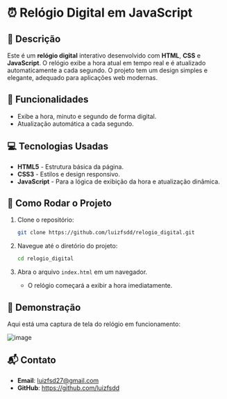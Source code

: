 # ⏰ Relógio Digital em JavaScript

## 🚀 Descrição

Este é um **relógio digital** interativo desenvolvido com **HTML**, **CSS** e **JavaScript**. O relógio exibe a hora atual em tempo real e é atualizado automaticamente a cada segundo. O projeto tem um design simples e elegante, adequado para aplicações web modernas.

## 🌟 Funcionalidades

- Exibe a hora, minuto e segundo de forma digital.
- Atualização automática a cada segundo.

## 💻 Tecnologias Usadas

- **HTML5** - Estrutura básica da página.
- **CSS3** - Estilos e design responsivo.
- **JavaScript** - Para a lógica de exibição da hora e atualização dinâmica.

## 🔧 Como Rodar o Projeto

1. Clone o repositório:
    ```bash
    git clone https://github.com/luizfsdd/relogio_digital.git
    ```

2. Navegue até o diretório do projeto:
    ```bash
    cd relogio_digital
    ```

3. Abra o arquivo `index.html` em um navegador.

   - O relógio começará a exibir a hora imediatamente.

## 🎨 Demonstração

Aqui está uma captura de tela do relógio em funcionamento:

![image](https://github.com/user-attachments/assets/c788b773-ee48-4179-98e8-073c5a26a983)


## 📬 Contato

- **Email**: luizfsd27@gmail.com
- **GitHub**: https://github.com/luizfsdd

